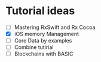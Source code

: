 # Tutorial ideas

- [ ] Mastering RxSwift and Rx Cocoa
- [x] iOS memory Management
- [ ] Core Data by examples
- [ ] Combine tutirial
- [ ] Blockchains with BASIC

